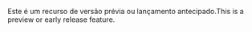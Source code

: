 <span data-ttu-id="e78e7-101">Este é um recurso de versão prévia ou lançamento antecipado.</span><span class="sxs-lookup"><span data-stu-id="e78e7-101">This is a preview or early release feature.</span></span>